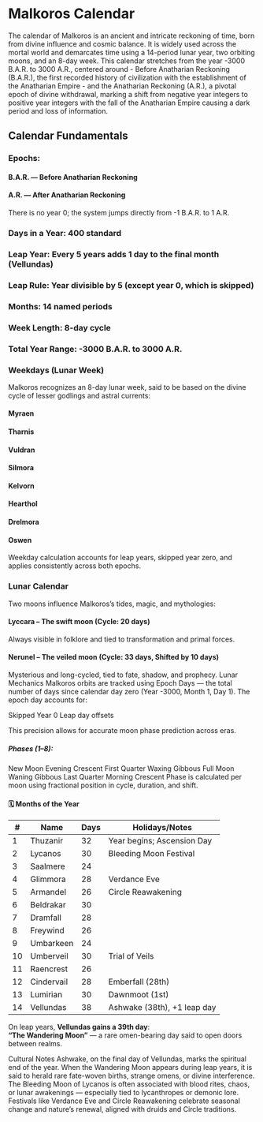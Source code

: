 # Malkoros Calendar

The calendar of Malkoros is an ancient and intricate reckoning of time, born from divine influence and cosmic balance. It is widely used across the mortal world and demarcates time using a 14-period lunar year, two orbiting moons, and an 8-day week. This calendar stretches from the year -3000 B.A.R. to 3000 A.R., centered around - Before Anatharian Reckoning (B.A.R.), the first recorded history of civilization with the establishment of the Anatharian Empire - and the Anatharian Reckoning (A.R.), a pivotal epoch of divine withdrawal, marking a shift from negative year integers to positive year integers with the fall of the Anatharian Empire causing a dark period and loss of information.
## Calendar Fundamentals
### Epochs:
#### B.A.R. — Before Anatharian Reckoning
#### A.R. — After Anatharian Reckoning
There is no year 0; the system jumps directly from -1 B.A.R. to 1 A.R.
### Days in a Year: 400 standard
### Leap Year: Every 5 years adds 1 day to the final month (Vellundas)
### Leap Rule: Year divisible by 5 (except year 0, which is skipped)
### Months: 14 named periods
### Week Length: 8-day cycle
### Total Year Range: -3000 B.A.R. to 3000 A.R.
### Weekdays (Lunar Week)
Malkoros recognizes an 8-day lunar week, said to be based on the divine cycle of lesser godlings and astral currents:
#### Myraen
#### Tharnis
#### Vuldran
#### Silmora
#### Kelvorn
#### Hearthol
#### Drelmora
#### Oswen
Weekday calculation accounts for leap years, skipped year zero, and applies consistently across both epochs.


### Lunar Calendar
Two moons influence Malkoros’s tides, magic, and mythologies:
#### Lyccara – The swift moon (Cycle: 20 days)
 Always visible in folklore and tied to transformation and primal forces.
#### Nerunel – The veiled moon (Cycle: 33 days, Shifted by 10 days)
 Mysterious and long-cycled, tied to fate, shadow, and prophecy.
Lunar Mechanics
Malkoros orbits are tracked using Epoch Days — the total number of days since calendar day zero (Year -3000, Month 1, Day 1). The epoch day accounts for:

Skipped Year 0
Leap day offsets

This precision allows for accurate moon phase prediction across eras.
##### Phases (1–8):
New Moon
Evening Crescent
First Quarter
Waxing Gibbous
Full Moon
Waning Gibbous
Last Quarter
Morning Crescent
Phase is calculated per moon using fractional position in cycle, duration, and shift.

#### 🗓️ Months of the Year

| #   | Name       | Days | Holidays/Notes              |
| --- | ---------- | ---- | --------------------------- |
| 1   | Thuzanir   | 32   | Year begins; Ascension Day  |
| 2   | Lycanos    | 30   | Bleeding Moon Festival      |
| 3   | Saalmere   | 24   |                             |
| 4   | Glimmora   | 28   | Verdance Eve                |
| 5   | Armandel   | 26   | Circle Reawakening          |
| 6   | Beldrakar  | 30   |                             |
| 7   | Dramfall   | 28   |                             |
| 8   | Freywind   | 26   |                             |
| 9   | Umbarkeen  | 24   |                             |
| 10  | Umberveil  | 30   | Trial of Veils              |
| 11  | Raencrest  | 26   |                             |
| 12  | Cindervail | 28   | Emberfall (28th)            |
| 13  | Lumirian   | 30   | Dawnmoot (1st)              |
| 14  | Vellundas  | 38   | Ashwake (38th), +1 leap day |

On leap years, **Vellundas gains a 39th day**:  
**“The Wandering Moon”** — a rare omen-bearing day said to open doors between realms.

Cultural Notes
Ashwake, on the final day of Vellundas, marks the spiritual end of the year. When the Wandering Moon appears during leap years, it is said to herald rare fate-woven births, strange omens, or divine interference.
The Bleeding Moon of Lycanos is often associated with blood rites, chaos, or lunar awakenings — especially tied to lycanthropes or demonic lore.
Festivals like Verdance Eve and Circle Reawakening celebrate seasonal change and nature’s renewal, aligned with druids and Circle traditions.